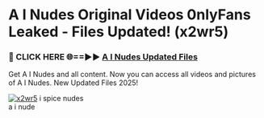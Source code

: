 # A I Nudes Original Videos 0nlyFans Leaked - Files Updated! (x2wr5)

<h3>🔴 CLICK HERE 🌐==►► <a href="https://tinyurl.com/yrmya6cz" rel="nofollow">A I Nudes Updated Files</a></h3>

Get A I Nudes and all content. Now you can access all videos and pictures of A I Nudes. New Updated Files 2025!

[![x2wr5](https://i.imgur.com/FMdXYCs.gif)](https://tinyurl.com/yrmya6cz)
i spice nudes<br>
a i nude